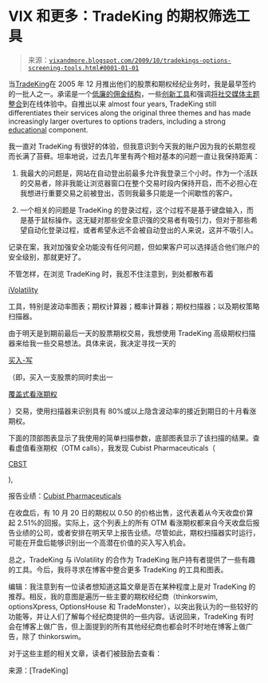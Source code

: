 <!--yml

分类：未分类

日期：2024-05-18 17:26:15

-->

# VIX 和更多：TradeKing 的期权筛选工具

> 来源：[`vixandmore.blogspot.com/2009/10/tradekings-options-screening-tools.html#0001-01-01`](http://vixandmore.blogspot.com/2009/10/tradekings-options-screening-tools.html#0001-01-01)

当[TradeKing](http://www.tradeking.com/)在 2005 年 12 月推出他们的股票和期权经纪业务时，我是最早签约的一批人之一。承诺是一个[低廉的佣金结构](http://www.tradeking.com/p/home/tradeking/about/commissionsfees.tmpl)，一些[创新工具](http://www.tradeking.com/p/home/tradeking/tour/tools/tools.tmpl)和强调[将社交媒体主题整合](http://community.tradeking.com/)到在线体验中。自推出以来 almost four years, TradeKing still differentiates their services along the original three themes and has made increasingly larger overtures to options traders, including a strong [educational](http://www.tradeking.com/p/home/tradeking/education/home.tmpl) component.

我一直对 TradeKing 有很好的体验，但我意识到今天我的账户因为我的长期忽视而长满了苔藓。坦率地说，过去几年里有两个相对基本的问题一直让我保持距离：

1.  我最大的问题是，网站在自动登出前最多允许我登录三个小时。作为一个活跃的交易者，除非我能让浏览器窗口在整个交易时段内保持开启，而不必担心在我想进行重要交易之前被登出，否则我最多只能是一个间歇性的客户。

1.  一个相关的问题是 TradeKing 的登录过程，这个过程不是基于键盘输入，而是基于鼠标操作。这无疑对那些安全意识强的交易者有吸引力，但对于那些希望自动化登录过程，或者希望永远不会被自动登出的人来说，这并不吸引人。

记录在案，我对加强安全功能没有任何问题，但如果客户可以选择适合他们账户的安全级别，那就更好了。

不管怎样，在浏览 TradeKing 时，我忍不住注意到，到处都散布着

[iVolatility](http://www.ivolatility.com/)

工具，特别是波动率图表；期权计算器；概率计算器；期权扫描器；以及期权策略扫描器。

由于明天是到期前最后一天的股票期权交易，我想使用 TradeKing 高级期权扫描器来给我一些交易想法。具体来说，我决定寻找一天的

[买入-写](http://vixandmore.blogspot.com/search/label/buy-write)

（即，买入一支股票的同时卖出一

[覆盖式看涨期权](http://vixandmore.blogspot.com/search/label/covered%20calls)

）交易，使用扫描器来识别具有 80%或以上隐含波动率的接近到期日的十月看涨期权。

下面的顶部图表显示了我使用的简单扫描参数，底部图表显示了该扫描的结果。查看虚值看涨期权（OTM calls），我发现 Cubist Pharmaceuticals（

[CBST](http://vixandmore.blogspot.com/search/label/CBST)

), 

报告业绩：[Cubist Pharmaceuticals](http://finance.yahoo.com/news/Cubist-Pharmaceuticals-3rd-bw-1035655507.html?x=0&.v=1)

在收盘后，有 10 月 20 日的期权以 0.50 的价格出售，这代表着从今天收盘价算起 2.51%的回报。实际上，这个列表上的所有 OTM 看涨期权都来自今天收盘后报告业绩的公司，或者安排在明天早上报告业绩。尽管如此，期权扫描器实时运行，可能在开盘后能够识别出一个高潜在价值的买入写入机会。

总之，TradeKing 与 iVolatility 的合作为 TradeKing 账户持有者提供了一些有趣的工具。今后，我将寻求在博客中整合更多 TradeKing 的工具和图表。

编辑：我注意到有一位读者想知道这篇文章是否在某种程度上是对 TradeKing 的推荐。相反，我的意图是遍历一些主要的期权经纪商（thinkorswim, optionsXpress, OptionsHouse 和 TradeMonster），以突出我认为的一些较好的功能等，并让人们了解每个经纪商提供的一些内容。话说回来，TradeKing 有时会在博客上做广告，但上面提到的所有其他经纪商也都会时不时地在博客上做广告，除了 thinkorswim。

对于这些主题的相关文章，读者们被鼓励去查看：

来源：[TradeKing]
